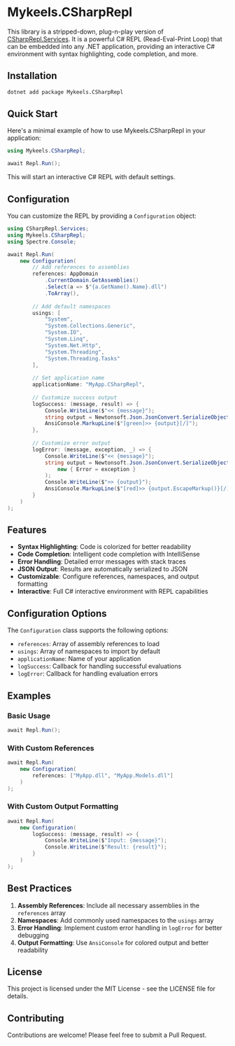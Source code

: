 # Mykeels.CSharpRepl

This library is a stripped-down, plug-n-play version of [CSharpRepl.Services](https://github.com/waf/CSharpRepl/tree/bd79130d49c06736a2d5f4d56ac7643889ad2328/CSharpRepl.Services). It is a powerful C# REPL (Read-Eval-Print Loop) that can be embedded into any .NET application, providing an interactive C# environment with syntax highlighting, code completion, and more.

## Installation

```bash
dotnet add package Mykeels.CSharpRepl
```

## Quick Start

Here's a minimal example of how to use Mykeels.CSharpRepl in your application:

```csharp
using Mykeels.CSharpRepl;

await Repl.Run();
```

This will start an interactive C# REPL with default settings.

## Configuration

You can customize the REPL by providing a `Configuration` object:

```csharp
using CSharpRepl.Services;
using Mykeels.CSharpRepl;
using Spectre.Console;

await Repl.Run(
    new Configuration(
        // Add references to assemblies
        references: AppDomain
            .CurrentDomain.GetAssemblies()
            .Select(a => $"{a.GetName().Name}.dll")
            .ToArray(),
        
        // Add default namespaces
        usings: [
            "System",
            "System.Collections.Generic",
            "System.IO",
            "System.Linq",
            "System.Net.Http",
            "System.Threading",
            "System.Threading.Tasks"
        ],
        
        // Set application name
        applicationName: "MyApp.CSharpRepl",
        
        // Customize success output
        logSuccess: (message, result) => {
            Console.WriteLine($"<< {message}");
            string output = Newtonsoft.Json.JsonConvert.SerializeObject(result);
            AnsiConsole.MarkupLine($"[green]>> {output}[/]");
        },
        
        // Customize error output
        logError: (message, exception, _) => {
            Console.WriteLine($"<< {message}");
            string output = Newtonsoft.Json.JsonConvert.SerializeObject(
                new { Error = exception }
            );
            Console.WriteLine($">> {output}");
            AnsiConsole.MarkupLine($"[red]>> {output.EscapeMarkup()}[/]");
        }
    )
);
```

## Features

- **Syntax Highlighting**: Code is colorized for better readability
- **Code Completion**: Intelligent code completion with IntelliSense
- **Error Handling**: Detailed error messages with stack traces
- **JSON Output**: Results are automatically serialized to JSON
- **Customizable**: Configure references, namespaces, and output formatting
- **Interactive**: Full C# interactive environment with REPL capabilities

## Configuration Options

The `Configuration` class supports the following options:

- `references`: Array of assembly references to load
- `usings`: Array of namespaces to import by default
- `applicationName`: Name of your application
- `logSuccess`: Callback for handling successful evaluations
- `logError`: Callback for handling evaluation errors

## Examples

### Basic Usage

```csharp
await Repl.Run();
```

### With Custom References

```csharp
await Repl.Run(
    new Configuration(
        references: ["MyApp.dll", "MyApp.Models.dll"]
    )
);
```

### With Custom Output Formatting

```csharp
await Repl.Run(
    new Configuration(
        logSuccess: (message, result) => {
            Console.WriteLine($"Input: {message}");
            Console.WriteLine($"Result: {result}");
        }
    )
);
```

## Best Practices

1. **Assembly References**: Include all necessary assemblies in the `references` array
2. **Namespaces**: Add commonly used namespaces to the `usings` array
3. **Error Handling**: Implement custom error handling in `logError` for better debugging
4. **Output Formatting**: Use `AnsiConsole` for colored output and better readability

## License

This project is licensed under the MIT License - see the LICENSE file for details.

## Contributing

Contributions are welcome! Please feel free to submit a Pull Request.
